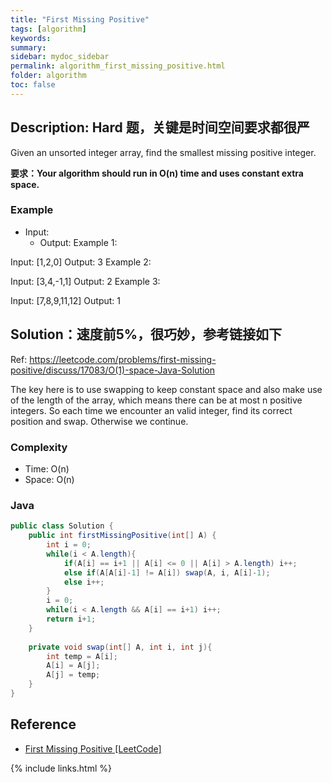 ```yaml
---
title: "First Missing Positive"
tags: [algorithm]
keywords:
summary:
sidebar: mydoc_sidebar
permalink: algorithm_first_missing_positive.html
folder: algorithm
toc: false
---
```


## Description: Hard 题，关键是时间空间要求都很严
Given an unsorted integer array, find the smallest missing positive integer.

**要求：Your algorithm should run in O(n) time and uses constant extra space.**

### Example
* Input: 
  * Output: 
Example 1:

Input: [1,2,0]
Output: 3
Example 2:

Input: [3,4,-1,1]
Output: 2
Example 3:

Input: [7,8,9,11,12]
Output: 1


## Solution：速度前5%，很巧妙，参考链接如下
Ref: https://leetcode.com/problems/first-missing-positive/discuss/17083/O(1)-space-Java-Solution

The key here is to use swapping to keep constant space and also make use of the length of the array, which means there can be at most n positive integers. So each time we encounter an valid integer, find its correct position and swap. Otherwise we continue.

### Complexity
* Time: O(n)
* Space: O(n)

### Java
```java
public class Solution {
    public int firstMissingPositive(int[] A) {
        int i = 0;
        while(i < A.length){
            if(A[i] == i+1 || A[i] <= 0 || A[i] > A.length) i++;
            else if(A[A[i]-1] != A[i]) swap(A, i, A[i]-1);
            else i++;
        }
        i = 0;
        while(i < A.length && A[i] == i+1) i++;
        return i+1;
    }
    
    private void swap(int[] A, int i, int j){
        int temp = A[i];
        A[i] = A[j];
        A[j] = temp;
    }
}
```

## Reference
* [First Missing Positive [LeetCode]](https://leetcode.com/problems/first-missing-positive/description/)

{% include links.html %}
